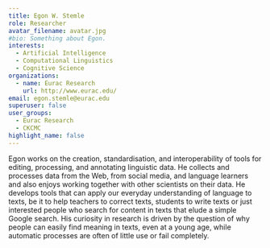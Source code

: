 ```yaml
---
title: Egon W. Stemle
role: Researcher
avatar_filename: avatar.jpg
#bio: Something about Egon.
interests:
  - Artificial Intelligence
  - Computational Linguistics
  - Cognitive Science
organizations:
  - name: Eurac Research
    url: http://www.eurac.edu/
email: egon.stemle@eurac.edu
superuser: false
user_groups:
  - Eurac Research
  - CKCMC
highlight_name: false
---
```

Egon works on the creation, standardisation, and interoperability of tools for
editing, processing, and annotating linguistic data. He collects and processes
data from the Web, from social media, and language learners and also enjoys
working together with other scientists on their data. He develops tools that
can apply our everyday understanding of language to texts, be it to help
teachers to correct texts, students to write texts or just interested people
who search for content in texts that elude a simple Google search. His
curiosity in research is driven by the question of why people can easily find
meaning in texts, even at a young age, while automatic processes are often of
little use or fail completely.
